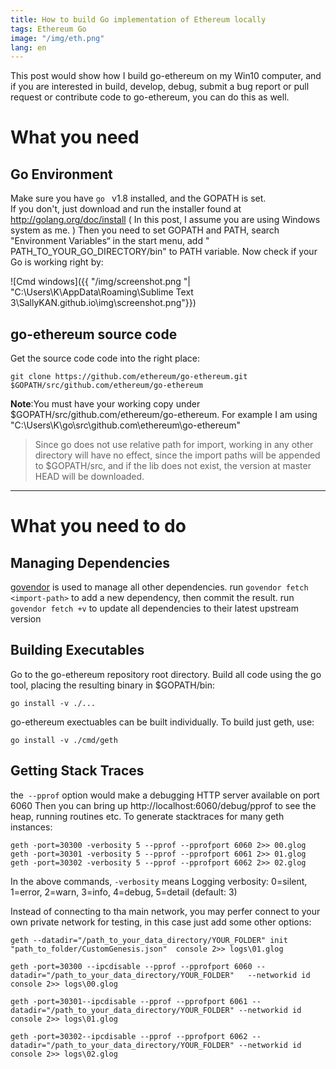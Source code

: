 ```yaml
---
title: How to build Go implementation of Ethereum locally
tags: Ethereum Go
image: "/img/eth.png"
lang: en
---
```


This post would show how I build go-ethereum on my Win10 computer, and if you  are interested in build, develop, debug, submit a bug report or pull request or contribute code to go-ethereum, you can do this as well.

# What you need
## Go Environment
Make sure you have `go ` v1.8 installed, and the GOPATH is set.  
If you don't, just download and run the installer found at http://golang.org/doc/install ( In this post, I assume you are using Windows system as me. ) 
Then you need to set GOPATH and PATH,  search "Environment Variables“ in the start menu, add " PATH_TO_YOUR_GO_DIRECTORY/bin" to PATH variable. 
Now check if your Go is working right by:

![Cmd windows]({{ "/img/screenshot.png "| "C:\Users\K\AppData\Roaming\Sublime Text 3\SallyKAN.github.io\img\screenshot.png"}})

## go-ethereum source code

Get the source code code into the right place:
```
git clone https://github.com/ethereum/go-ethereum.git $GOPATH/src/github.com/ethereum/go-ethereum
```

**Note**:You must have your working copy under $GOPATH/src/github.com/ethereum/go-ethereum.
For example I am using  "C:\Users\K\go\src\github.com\ethereum\go-ethereum" 

>Since go does not use relative path for import, working in any other directory will have no effect, since the import paths will be appended to $GOPATH/src, and if the lib does not exist, the version at master HEAD will be downloaded.

---------
# What you need to do
## Managing Dependencies

[govendor](https://github.com/kardianos/govendor) is used to manage all other dependencies.
run `govendor fetch <import-path>`  to add a new dependency, then commit the result.
run `govendor fetch +v` to update all dependencies to their latest upstream version
## Building Executables
Go to the go-ethereum repository root directory.
Build all code using the go tool, placing the resulting binary in $GOPATH/bin:
```
go install -v ./...
```

go-ethereum exectuables can be built individually. To build just geth, use:
```
go install -v ./cmd/geth
```

## Getting Stack Traces
the` --pprof` option would make a debugging HTTP server available on port 6060
Then you can bring up http://localhost:6060/debug/pprof to see the heap, running routines etc. 
To generate stacktraces for many geth instances:
```
geth -port=30300 -verbosity 5 --pprof --pprofport 6060 2>> 00.glog
geth -port=30301 -verbosity 5 --pprof --pprofport 6061 2>> 01.glog
geth -port=30302 -verbosity 5 --pprof --pprofport 6062 2>> 02.glog
```
In the above commands, `-verbosity` means Logging verbosity: 0=silent, 1=error, 2=warn, 3=info, 4=debug, 5=detail (default: 3)

Instead of connecting to tha main network,  you may perfer connect to your own private network for testing, in this case just add some other options:
```
geth --datadir="/path_to_your_data_directory/YOUR_FOLDER" init "path_to_folder/CustomGenesis.json"  console 2>> logs\01.glog

geth -port=30300 --ipcdisable --pprof --pprofport 6060 --datadir="/path_to_your_data_directory/YOUR_FOLDER"   --networkid id  console 2>> logs\00.glog

geth -port=30301--ipcdisable --pprof --pprofport 6061 --datadir="/path_to_your_data_directory/YOUR_FOLDER" --networkid id  console 2>> logs\01.glog

geth -port=30302--ipcdisable --pprof --pprofport 6062 --
datadir="/path_to_your_data_directory/YOUR_FOLDER" --networkid id  console 2>> logs\02.glog

```